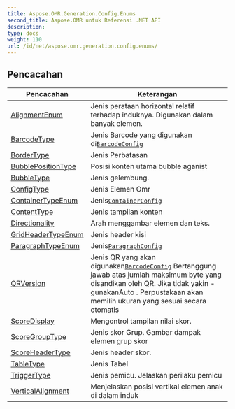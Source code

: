 ```yaml
---
title: Aspose.OMR.Generation.Config.Enums
second_title: Aspose.OMR untuk Referensi .NET API
description: 
type: docs
weight: 110
url: /id/net/aspose.omr.generation.config.enums/
---
```



## Pencacahan

| Pencacahan | Keterangan |
| --- | --- |
| [AlignmentEnum](./alignmentenum/) | Jenis perataan horizontal relatif terhadap induknya. Digunakan dalam banyak elemen. |
| [BarcodeType](./barcodetype/) | Jenis Barcode yang digunakan di[`BarcodeConfig`](../aspose.omr.generation.config.elements/barcodeconfig/) |
| [BorderType](./bordertype/) | Jenis Perbatasan |
| [BubblePositionType](./bubblepositiontype/) | Posisi konten utama bubble aganist |
| [BubbleType](./bubbletype/) | Jenis gelembung. |
| [ConfigType](./configtype/) | Jenis Elemen Omr |
| [ContainerTypeEnum](./containertypeenum/) | Jenis[`ContainerConfig`](../aspose.omr.generation.config.elements.parents/containerconfig/) |
| [ContentType](./contenttype/) | Jenis tampilan konten |
| [Directionality](./directionality/) | Arah menggambar elemen dan teks. |
| [GridHeaderTypeEnum](./gridheadertypeenum/) | Jenis header kisi |
| [ParagraphTypeEnum](./paragraphtypeenum/) | Jenis[`ParagraphConfig`](../aspose.omr.generation.config.elements.parents/paragraphconfig/) |
| [QRVersion](./qrversion/) | Jenis QR yang akan digunakan[`BarcodeConfig`](../aspose.omr.generation.config.elements/barcodeconfig/) Bertanggung jawab atas jumlah maksimum byte yang disandikan oleh QR. Jika tidak yakin - gunakanAuto . Perpustakaan akan memilih ukuran yang sesuai secara otomatis |
| [ScoreDisplay](./scoredisplay/) | Mengontrol tampilan nilai skor. |
| [ScoreGroupType](./scoregrouptype/) | Jenis skor Grup. Gambar dampak elemen grup skor |
| [ScoreHeaderType](./scoreheadertype/) | Jenis header skor. |
| [TableType](./tabletype/) | Jenis Tabel |
| [TriggerType](./triggertype/) | Jenis pemicu. Jelaskan perilaku pemicu |
| [VerticalAlignment](./verticalalignment/) | Menjelaskan posisi vertikal elemen anak di dalam induk |


